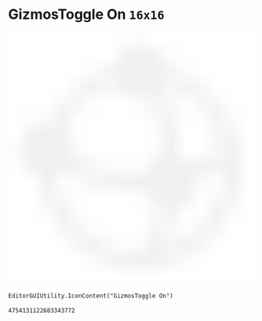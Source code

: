 # GizmosToggle On `16x16`
<img src="/img/GizmosToggle%20On.png" width=512 height=512>

``` CSharp
EditorGUIUtility.IconContent("GizmosToggle On")
```
```
4754131122683343772
```
